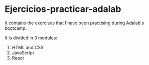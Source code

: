 # Ejercicios-practicar-adalab

It contains the exercises that I have been practising during Adalab's bootcamp. <br>

It is divided in 3 modules:

<ol>
<li>HTML and CSS</li>
<li>JavaScript</li>
<li>React</li>
</ol>



